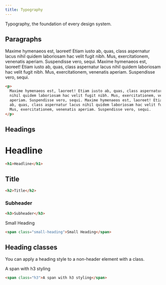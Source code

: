 ```yaml
---
title: Typography
---
```


Typography, the foundation of every design system.

## Paragraphs

<p>
  Maxime hymenaeos est, laoreet! Etiam iusto ab, quas, class aspernatur lacus
  nihil quidem laboriosam hac velit fugit nibh. Mus, exercitationem, venenatis
  aperiam. Suspendisse vero, sequi. Maxime hymenaeos est, laoreet! Etiam iusto
  ab, quas, class aspernatur lacus nihil quidem laboriosam hac velit fugit nibh.
  Mus, exercitationem, venenatis aperiam. Suspendisse vero, sequi.
</p>

```html
<p>
  Maxime hymenaeos est, laoreet! Etiam iusto ab, quas, class aspernatur lacus
  nihil quidem laboriosam hac velit fugit nibh. Mus, exercitationem, venenatis
  aperiam. Suspendisse vero, sequi. Maxime hymenaeos est, laoreet! Etiam iusto
  ab, quas, class aspernatur lacus nihil quidem laboriosam hac velit fugit nibh.
  Mus, exercitationem, venenatis aperiam. Suspendisse vero, sequi.
</p>
```

## Headings

<h1>Headline</h1>

```html
<h1>Headline</h1>
```

<h2>Title</h2>

```html
<h2>Title</h2>
```

<h3>Subheader</h3>

```html
<h3>Subheader</h3>
```

<span class="small-heading">Small Heading</span>

```html
<span class="small-heading">Small Heading</span>
```

## Heading classes

You can apply a heading style to a non-header element with a class.

<span class="h3">A span with h3 styling</span>

```html
<span class="h3">A span with h3 styling</span>
```
